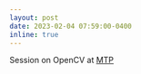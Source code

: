 ```yaml
---
layout: post
date: 2023-02-04 07:59:00-0400
inline: true
---
```


Session on OpenCV at [MTP](https://blogs.iiit.ac.in/monthly_news/master-trainer-program/)
